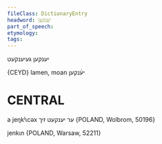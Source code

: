 ```yaml
---
fileClass: DictionaryEntry
headword: יענקען
part_of_speech: 
etymology: 
tags: 
---
```

יענקען
געיענקעט

{CEYD}
lamen, moan יע֜נקען

CENTRAL
========

a jeŋkʲɩcəx ער יענקעט זיך {POLAND, Wolbrom, 50196}

jenkɩn {POLAND, Warsaw, 52211}